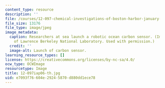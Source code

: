 ```yaml
---
content_type: resource
description: ''
file: /courses/12-097-chemical-investigations-of-boston-harbor-january-iap-2006/e7093f76604e29245870d880dd1ece78_12-097iap06-th.jpg
file_size: 13176
file_type: image/jpeg
image_metadata:
  caption: Researchers at sea launch a robotic ocean carbon sensor. (Image courtesy
    of Lawrence Berkeley National Laboratory. Used with permission.)
  credit: ''
  image-alt: Launch of carbon sensor.
learning_resource_types: []
license: https://creativecommons.org/licenses/by-nc-sa/4.0/
ocw_type: OCWImage
resourcetype: Image
title: 12-097iap06-th.jpg
uid: e7093f76-604e-2924-5870-d880dd1ece78
---
```


